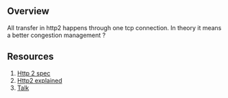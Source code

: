 ## Overview
All transfer in http2 happens through one tcp connection.
In theory it means a better congestion management ? 

## Resources
1. [Http 2 spec](https://http2.github.io/http2-spec/#ConnectionHeader)
2. [Http2 explained](https://http2-explained.haxx.se/en/part2)
3. [Talk](https://www.youtube.com/watch?v=0yzJAKknE_k)
